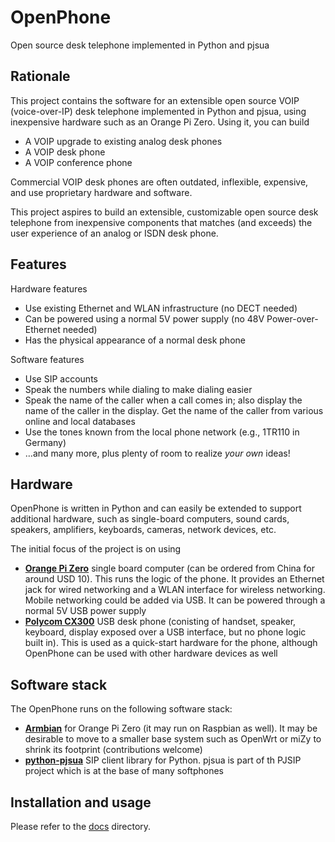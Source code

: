 # OpenPhone
Open source desk telephone implemented in Python and pjsua

## Rationale

This project contains the software for an extensible open source VOIP (voice-over-IP) desk telephone implemented in Python and pjsua, using inexpensive hardware such as an Orange Pi Zero. Using it, you can build

* A VOIP upgrade to existing analog desk phones
* A VOIP desk phone
* A VOIP conference phone

Commercial VOIP desk phones are often outdated, inflexible, expensive, and use proprietary hardware and software. 

This project aspires to build an extensible, customizable open source desk telephone from inexpensive components that matches (and exceeds) the user experience of an analog or ISDN desk phone.

## Features

Hardware features

* Use existing Ethernet and WLAN infrastructure (no DECT needed)
* Can be powered using a normal 5V power supply (no 48V Power-over-Ethernet needed)
* Has the physical appearance of a normal desk phone

Software features

* Use SIP accounts
* Speak the numbers while dialing to make dialing easier
* Speak the name of the caller when a call comes in; also display the name of the caller in the display. Get the name of the caller from various online and local databases
* Use the tones known from the local phone network (e.g., 1TR110 in Germany)
* …and many more, plus plenty of room to realize *your own* ideas!

## Hardware

OpenPhone is written in Python and can easily be extended to support additional hardware, such as single-board computers, sound cards, speakers, amplifiers, keyboards, cameras, network devices, etc.

The initial focus of the project is on using

* **[Orange Pi Zero](https://de.aliexpress.com/store/1553371)** single board computer (can be ordered from China for around USD 10). This runs the logic of the phone. It provides an Ethernet jack for wired networking and a WLAN interface for wireless networking. Mobile networking could be added via USB. It can be powered through a normal 5V USB power supply
* **[Polycom CX300](https://gist.github.com/probonopd/a93f65560de35ebba095f7c97a68db54)** USB desk phone (conisting of handset, speaker, keyboard, display exposed over a USB interface, but no phone logic built in). This is used as a quick-start hardware for the phone, although OpenPhone can be used with other hardware devices as well

## Software stack

The OpenPhone runs on the following software stack:

* **[Armbian](https://www.armbian.com/orange-pi-zero/)** for Orange Pi Zero (it may run on Raspbian as well). It may be desirable to move to a smaller base system such as OpenWrt or miZy to shrink its footprint (contributions welcome)
* **[python-pjsua](http://www.pjsip.org/)** SIP client library for Python. pjsua is part of th PJSIP project which is at the base of many softphones

## Installation and usage

Please refer to the [docs](docs) directory.
